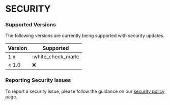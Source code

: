 # SECURITY

### Supported Versions

The following versions are currently being supported with security updates.

| Version | Supported            |
| ------- | -------------------- |
| 1.x     | :white\_check\_mark: |
| < 1.0   | :x:                  |

### Reporting Security Issues

To report a security issue, please follow the guidance on our [security policy](https://docs.metaplex.com/security-policy) page.
